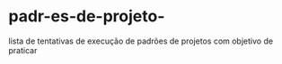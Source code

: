 # padr-es-de-projeto-
lista de tentativas de execução de padrões de projetos com objetivo de praticar 
